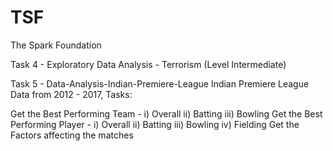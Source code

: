 # TSF

The Spark Foundation

Task 4 - Exploratory Data Analysis - Terrorism
(Level Intermediate)

Task 5 - Data-Analysis-Indian-Premiere-League
Indian Premiere League Data from 2012 - 2017, Tasks:

Get the Best Performing Team - i) Overall ii) Batting iii) Bowling
Get the Best Performing Player - i) Overall ii) Batting iii) Bowling iv) Fielding
Get the Factors affecting the matches
